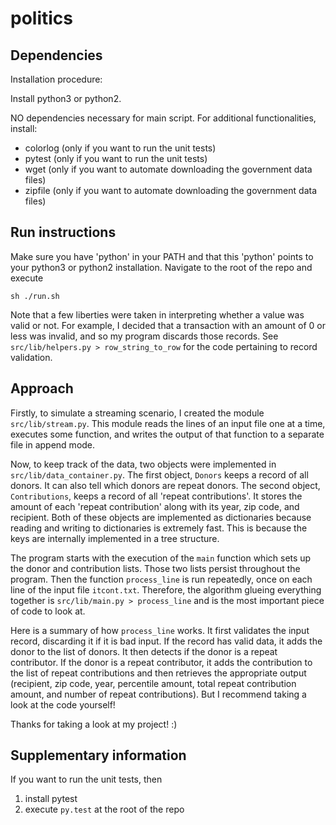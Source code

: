 # politics



## Dependencies
Installation procedure:

Install python3 or python2.

NO dependencies necessary for main script.  For additional functionalities, install:
  * colorlog (only if you want to run the unit tests)
  * pytest (only if you want to run the unit tests)
  * wget (only if you want to automate downloading the government data files)
  * zipfile (only if you want to automate downloading the government data files)



## Run instructions

Make sure you have 'python' in your PATH and that this 'python' points to your python3 or python2 installation.  Navigate to the root of the repo and execute

    sh ./run.sh

Note that a few liberties were taken in interpreting whether a value was valid or not.  For example, I decided that a transaction with an amount of 0 or less was invalid, and so my program discards those records.  See `src/lib/helpers.py > row_string_to_row` for the code pertaining to record validation.



## Approach

Firstly, to simulate a streaming scenario, I created the module `src/lib/stream.py`.  This module reads the lines of an input file one at a time, executes some function, and writes the output of that function to a separate file in append mode.

Now, to keep track of the data, two objects were implemented in `src/lib/data_container.py`.  The first object, `Donors` keeps a record of all donors.  It can also tell which donors are repeat donors.  The second object, `Contributions`, keeps a record of all 'repeat contributions'.  It stores the amount of each 'repeat contribution' along with its year, zip code, and recipient.  Both of these objects are implemented as dictionaries because reading and writing to dictionaries is extremely fast.  This is because the keys are internally implemented in a tree structure.

The program starts with the execution of the `main` function which sets up the donor and contribution lists.  Those two lists persist throughout the program.  Then the function `process_line` is run repeatedly, once on each line of the input file `itcont.txt`.  Therefore, the algorithm glueing everything together is `src/lib/main.py > process_line` and is the most important piece of code to look at.

Here is a summary of how `process_line` works.  It first validates the input record, discarding it if it is bad input.  If the record has valid data, it adds the donor to the list of donors.  It then detects if the donor is a repeat contributor.  If the donor is a repeat contributor, it adds the contribution to the list of repeat contributions and then retrieves the appropriate output (recipient, zip code, year, percentile amount, total repeat contribution amount, and number of repeat contributions).  But I recommend taking a look at the code yourself!

Thanks for taking a look at my project!  :)



## Supplementary information

If you want to run the unit tests, then
  1. install pytest
  2. execute `py.test` at the root of the repo

